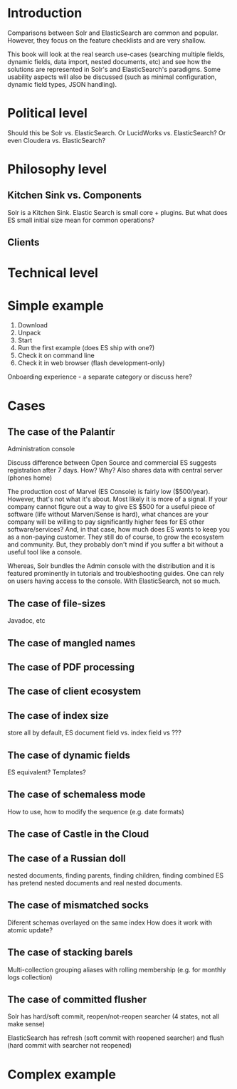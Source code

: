 # Introduction

Comparisons between Solr and ElasticSearch are common and popular. However, they focus on the feature checklists and are very shallow.

This book will look at the real search use-cases (searching multiple fields, dynamic fields, data import, nested documents, etc) and see how the solutions are represented in Solr's and ElasticSearch's paradigms. Some usability aspects will also be discussed (such as minimal configuration, dynamic field types, JSON handling).

# Political level

Should this be Solr vs. ElasticSearch. Or LucidWorks vs. ElasticSearch? Or even Cloudera vs. ElasticSearch?

# Philosophy level

## Kitchen Sink vs. Components
Solr is a Kitchen Sink. Elastic Search is small core + plugins. But what does ES small initial size mean for common operations?

## Clients

# Technical level

# Simple example
1. Download
2. Unpack
3. Start
4. Run the first example (does ES ship with one?)
5. Check it on command line
6. Check it in web browser (flash development-only)

Onboarding experience - a separate category or discuss here?

# Cases

## The case of the Palantír
Administration console

Discuss difference between Open Source and commercial
ES suggests registration after 7 days. How? Why? Also shares data with central server (phones home)

The production cost of Marvel (ES Console) is fairly low ($500/year). However, that's not what it's about. Most likely it is more of a signal. If your company cannot figure out a way to give ES $500 for a useful piece of software (life without Marven/Sense is hard), what chances are your company will be willing to pay significantly higher fees for ES other software/services? And, in that case, how much does ES wants to keep you as a non-paying customer. They still do of course, to grow the ecosystem and community. But, they probably don't mind if you suffer a bit without a useful tool like a console. 

Whereas, Solr bundles the Admin console with the distribution and it is featured prominently in tutorials and troubleshooting guides. One can rely on users having access to the console. With ElasticSearch, not so much.

## The case of file-sizes 
Javadoc, etc

## The case of mangled names

## The case of PDF processing

## The case of client ecosystem

## The case of index size 
store all by default, ES document field vs. index field vs ???

## The case of dynamic fields 
ES equivalent? Templates?

## The case of schemaless mode 
How to use, how to modify the sequence (e.g. date formats)

## The case of Castle in the Cloud

## The case of a Russian doll
nested documents, finding parents, finding children, finding combined
ES has pretend nested documents and real nested documents. 

## The case of mismatched socks
Diferent schemas overlayed on the same index
How does it work with atomic update?

## The case of stacking barels
Multi-collection grouping aliases with rolling membership (e.g. for monthly logs collection)

## The case of committed flusher
Solr has hard/soft commit, reopen/not-reopen searcher (4 states, not all make sense)

ElasticSearch has refresh (soft commit with reopened searcher) and flush (hard commit with searcher not reopened)

# Complex example
